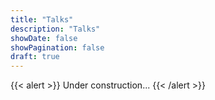 ```yaml
---
title: "Talks"
description: "Talks"
showDate: false
showPagination: false
draft: true
---
```


{{< alert >}}
Under construction...
{{< /alert >}}